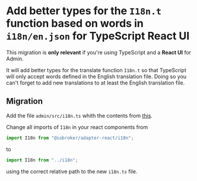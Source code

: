 # Add better types for the `I18n.t` function based on words in `i18n/en.json` for TypeScript React UI

This migration is **only relevant** if you're using TypeScript and a **React UI** for Admin.

It will add better types for the translate function `I18n.t` so that TypeScript will only accept words defined in the
English translation file.
Doing so you can't forget to add new translations to at least the English translation file.

## Migration

Add the file `admin/src/i18n.ts` whith the contents from [this](../../test/baselines/adapter_TS_React/admin/src/i18n.ts).

Change all imports of `I18n` in your react components from

```ts
import I18n from "@iobroker/adapter-react/i18n";
```

to

```ts
import I18n from "../i18n";
```

using the correct relative path to the new `i18n.ts` file.